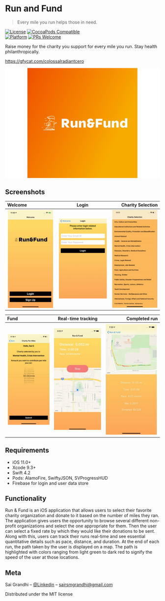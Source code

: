 # Run and Fund
> Every mile you run helps those in need.

[![License][license-image]][license-url]
[![CocoaPods Compatible](https://img.shields.io/cocoapods/v/EZSwiftExtensions.svg)](https://img.shields.io/cocoapods/v/LFAlertController.svg)  
[![Platform](https://img.shields.io/cocoapods/p/LFAlertController.svg?style=flat)](http://cocoapods.org/pods/LFAlertController)
[![PRs Welcome](https://img.shields.io/badge/PRs-welcome-brightgreen.svg?style=flat-square)](http://makeapullrequest.com)

Raise money for the charity you support for every mile you run. Stay health philanthropically.

https://gfycat.com/colossalradiantcero


![](gallery.jpg)

## Screenshots

| Welcome      	  | Login       | Charity Selection     |
| :---        	  |    :----:   |		          ---: |
| ![](welcome.png)|![](login.png)	 | ![](charity.png)   |

| Fund      	  | Real-time tracking       | Completed run     |
| :---        	  |    :----:   |		          ---: |
| ![](amount.png)|![](realtime.png)	 | ![](complete.png)   |




## Requirements

- iOS 11.0+
- Xcode 9.3+
- Swift 4.2
- Pods: AlamoFire, SwiftyJSON, SVProgressHUD
- Firebase for login and user data store

## Functionality

Run & Fund is an iOS application that allows users to select their favorite charity organization and donate to it based on the number of miles they ran. The application gives users the opportunity to browse several different non-profit organizations and select the one appropriate for them. Then the user can select a fixed rate by which they would like their donations to be sent. Along with this, users can track their runs real-time and see essential quantitative details such as pace, distance, and duration. At the end of each run, the path taken by the user is displayed on a map. The path is highlighted with colors ranging from light green to dark red to signify the speed of the user at those locations.


## Meta

Sai Grandhi – [@Linkedin](https://linkedin.com/in/sairaghavgr) – sairsmgrandhi@gmail.com

Distributed under the MIT license

[swift-image]:https://img.shields.io/badge/swift-3.0-orange.svg
[swift-url]: https://swift.org/
[license-image]: https://img.shields.io/badge/License-MIT-blue.svg
[license-url]: LICENSE
[travis-image]: https://img.shields.io/travis/dbader/node-datadog-metrics/master.svg?style=flat-square
[travis-url]: https://travis-ci.org/dbader/node-datadog-metrics
[codebeat-image]: https://codebeat.co/badges/c19b47ea-2f9d-45df-8458-b2d952fe9dad
[codebeat-url]: https://codebeat.co/projects/github-com-vsouza-awesomeios-com